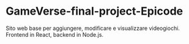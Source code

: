 # GameVerse-final-project-Epicode
Sito web base per aggiungere, modificare e visualizzare videogiochi. Frontend in React, backend in Node.js.
